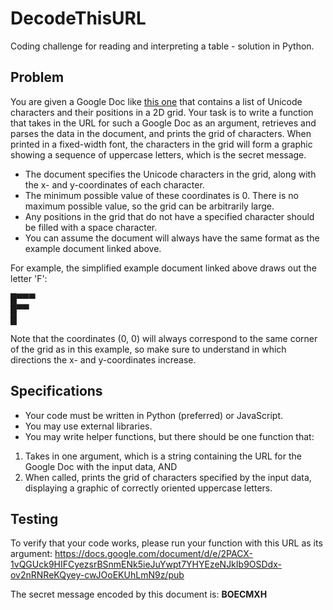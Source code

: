 # DecodeThisURL
Coding challenge for reading and interpreting a table - solution in Python.

## Problem

You are given a Google Doc like [this one](https://docs.google.com/document/d/e/2PACX-1vRMx5YQlZNa3ra8dYYxmv-QIQ3YJe8tbI3kqcuC7lQiZm-CSEznKfN_HYNSpoXcZIV3Y_O3YoUB1ecq/pub "example") that contains a list of Unicode characters and their positions in a 2D grid. Your task is to write a function that takes in the URL for such a Google Doc as an argument, retrieves and parses the data in the document, and prints the grid of characters. When printed in a fixed-width font, the characters in the grid will form a graphic showing a sequence of uppercase letters, which is the secret message.

-	The document specifies the Unicode characters in the grid, along with the x- and y-coordinates of each character.
-	The minimum possible value of these coordinates is 0. There is no maximum possible value, so the grid can be arbitrarily large.
-	Any positions in the grid that do not have a specified character should be filled with a space character.
-	You can assume the document will always have the same format as the example document linked above.

For example, the simplified example document linked above draws out the letter 'F':

 
  █▀▀▀  
  █▀▀   
  █  
   
Note that the coordinates (0, 0) will always correspond to the same corner of the grid as in this example, so make sure to understand in which directions the x- and y-coordinates increase.

## Specifications

-	Your code must be written in Python (preferred) or JavaScript.
-	You may use external libraries.
-	You may write helper functions, but there should be one function that:
  
1. Takes in one argument, which is a string containing the URL for the Google Doc with the input data, AND
2. When called, prints the grid of characters specified by the input data, displaying a graphic of correctly oriented uppercase letters.

## Testing

To verify that your code works, please run your function with this URL as its argument:
https://docs.google.com/document/d/e/2PACX-1vQGUck9HIFCyezsrBSnmENk5ieJuYwpt7YHYEzeNJkIb9OSDdx-ov2nRNReKQyey-cwJOoEKUhLmN9z/pub

The secret message encoded by this document is: **BOECMXH**

